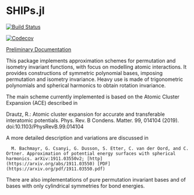 # SHIPs.jl

[![Build Status](https://travis-ci.com/JuliaMolSim/SHIPs.jl.svg?branch=master)](https://travis-ci.com/JuliaMolSim/SHIPs.jl)

[![Codecov](https://codecov.io/gh/JuliaMolSim/SHIPs.jl/branch/master/graph/badge.svg)](https://codecov.io/gh/JuliaMolSim/SHIPs.jl)

[Preliminary Documentation](https://juliamolsim.github.io/SHIPs.jl/dev/)

This package implements approximation schemes for permutation and isometry invariant functions, with focus on modelling atomic interactions. It provides constructions of symmetric polynomial bases, imposing permutation and isometry invariance. Heavy use is made of trigonometric polynomials and spherical harmonics to obtain rotation invariance.

The main scheme currently implemented is based on the Atomic Cluster Expansion (ACE) described in

   Drautz, R.: Atomic cluster expansion for accurate and transferable interatomic potentials. Phys. Rev. B Condens. Matter. 99, 014104 (2019). doi:10.1103/PhysRevB.99.014104

A more detailed description and variations are discussed in

      M. Bachmayr, G. Csanyi, G. Dusson, S. Etter, C. van der Oord, and C. Ortner. Approximation of potential energy surfaces with spherical harmonics. arXiv:1911.03550v2; [http](https://arxiv.org/abs/1911.03550) [PDF](https://arxiv.org/pdf/1911.03550.pdf)

There are also implementations of pure permutation invariant bases and of bases with only cylindrical symmetries for bond energies.
